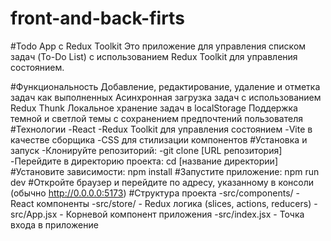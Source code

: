 # front-and-back-firts
#Todo App с Redux Toolkit
Это приложение для управления списком задач (To-Do List) с использованием Redux Toolkit для управления состоянием.

#Функциональность
Добавление, редактирование, удаление и отметка задач как выполненных
Асинхронная загрузка задач с использованием Redux Thunk
Локальное хранение задач в localStorage
Поддержка темной и светлой темы с сохранением предпочтений пользователя
#Технологии
-React
-Redux Toolkit для управления состоянием
-Vite в качестве сборщика
-CSS для стилизации компонентов
#Установка и запуск
-Клонируйте репозиторий:
-git clone [URL репозитория]
-Перейдите в директорию проекта:
cd [название директории]
#Установите зависимости:
npm install
#Запустите приложение:
npm run dev
#Откройте браузер и перейдите по адресу, указанному в консоли (обычно http://0.0.0.0:5173)
#Структура проекта
-src/components/ - React компоненты
-src/store/ - Redux логика (slices, actions, reducers)
-src/App.jsx - Корневой компонент приложения
-src/index.jsx - Точка входа в приложение
